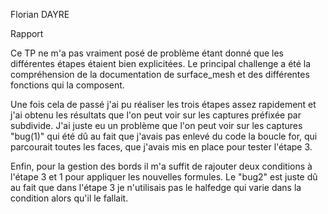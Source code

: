 Florian DAYRE

Rapport

Ce TP ne m'a pas vraiment posé de problème étant donné que les différentes étapes étaient bien explicitées. Le principal challenge a été la compréhension de la documentation de surface_mesh et des différentes fonctions qui la composent. 

Une fois cela de passé j'ai pu réaliser les trois étapes assez rapidement et j'ai obtenu les résultats que l'on peut voir sur les captures préfixée par subdivide. J'ai juste eu un problème que l'on peut voir sur les captures "bug(1)" qui été dû au fait que j'avais pas enlevé du code la boucle for, qui parcourait toutes les faces, que j'avais mis en place pour tester l'étape 3.

Enfin, pour la gestion des bords il m'a suffit de rajouter deux conditions à l'étape 3 et 1 pour appliquer les nouvelles formules. Le "bug2" est juste dû au fait que dans l'étape 3 je n'utilisais pas le halfedge qui varie dans la condition alors qu'il le fallait.
